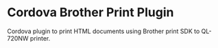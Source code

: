 Cordova Brother Print Plugin
====================

Cordova plugin to print HTML documents using Brother print SDK to QL-720NW printer.